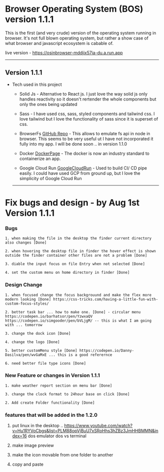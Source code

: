 # Browser Operating System (BOS) version 1.1.1

This is the first (and very crude) version of the operating system running in browser. It's not full blown operating system, but rather a show case of what browser and javascript ecosystem is cabable of.

live version - https://osinbrowser-mddjix57ia-du.a.run.app

---

## Version 1.1.1

- Tech used in this project

  - Solid Js - Alternative to React js. I just love the way solid js only handles reactivity so it doesn't rertender the whole components but only the ones being updated

  - Sass - I have used css, sass, styled components and tailwind css. I love tailwind but I love the functionality of sass since it is superset of css.

  - BrowserFs [GitHub Repo](https://github.com/jvilk/BrowserFS) - This allows to emulate fs api in node in browser. This seems to be very useful ut I have not incorporated it fully into my app. I will be done soon .. in version 1.1.0

  - Docker [DockerPage](https://www.docker.com/) - The docker is now an industry standard to containerize an app.

  - Google Cloud Run [GoogleCloudRun](https://cloud.google.com/run/?utm_source=google&utm_medium=cpc&utm_campaign=japac-AU-all-en-dr-bkws-all-pkws-trial-e-dr-1009882&utm_content=text-ad-none-none-DEV_c-CRE_602771386312-ADGP_Hybrid%20%7C%20BKWS%20-%20EXA%20%7C%20Txt%20~%20Compute%20~%20Cloud%20Run_cloud%20run-general%20-%20Products-44225-KWID_43700071610100400-kwd-678836618089&userloc_1030705-network_g&utm_term=KW_google%20cloud%20run&gclid=Cj0KCQjw8amWBhCYARIsADqZJoVVuxT5lj5q3Y_SG_mtYwxMbgLusms9bR9y1VyTornm11jShsjESCwaAp6aEALw_wcB&gclsrc=aw.ds) - Used to build CI/ CD pipe easily. I could have used GCP from ground up, but I love the simplicity of Google Cloud Run

  ***

# Fix bugs and design - by Aug 1st Version 1.1.1

### Bugs

    1. when making the file in the desktop the finder current directory also changes [Done]

    2. when hovering the desktop file in finder the hover effect is shown outside the finder container other files are not a problem [Done]

    3. diable the input focus on file Entry when not selected [Done]

    4. set the custom menu on home directory in finder [Done]

### Design Change

    1. when focused change the focus backgrouund and make the flex more modern looking [Done] https://css-tricks.com/having-a-little-fun-with-custom-focus-styles/

    2. better task bar ... how to make one. [Done] - circular menu
    https://codepen.io/barhatsor/pen/YzwxaQV
    https://codepen.io/simgooder/pen/bVLjgM/ -- this is what I am going with ... tomorrow

    3. change the dock icon [Done]

    4. change the logo [Done]

    5. better customMenu style [Done] https://codepen.io/Danny-Dasilva/pen/wvGaMxE ... this is a good referernce

    6. need better file type icons [Done]

### New Feature or changes in Version 1.1.1

    1. make weather report section on menu bar [Done]

    3. change the clock format to 24hour base on click [Done]

    2. Add create Folder functionality [Done]

### features that will be added in the 1.2.0

1.  put linux in the desktop .. https://www.youtube.com/watch?v=Hu1RYVoCbgs&list=PLM88opVjBuU7xSRoHhs3hZBz3JmHHBMMN&index=16 dos emulator dos vs terminal

1.  make image preview

1.  make the icon movable from one folder to another

1.  copy and paste
